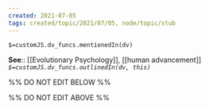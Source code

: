 ```yaml
---
created: 2021-07-05
tags: created/topic/2021/07/05, node/topic/stub
---
```

`$=customJS.dv_funcs.mentionedIn(dv)`

**See**:: [[Evolutionary Psychology]], [[human advancement]]
*`$=customJS.dv_funcs.outlinedIn(dv, this)`*

%% DO NOT EDIT BELOW %%

%% DO NOT EDIT ABOVE %%
